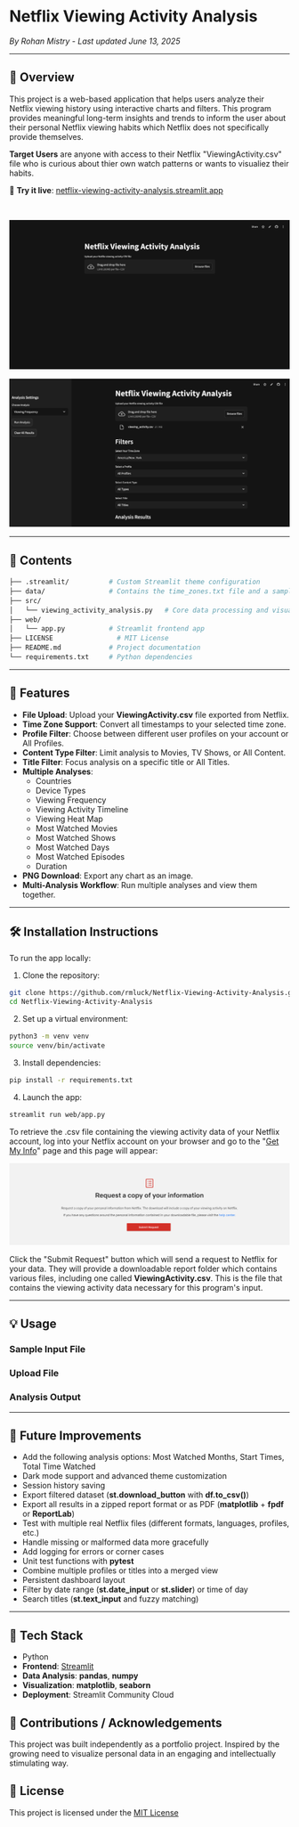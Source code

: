 # Netflix Viewing Activity Analysis

*By Rohan Mistry - Last updated June 13, 2025*

---

## 📖 Overview

This project is a web-based application that helps users analyze their Netflix viewing history using interactive charts and filters. This program provides meaningful long-term insights and trends to inform the user about their personal Netflix viewing habits which Netflix does not specifically provide themselves.

**Target Users** are anyone with access to their Netflix "ViewingActivity.csv" file who is curious about thier own watch patterns or wants to visualiez their habits.

🔗 **Try it live**: [netflix-viewing-activity-analysis.streamlit.app](https://netflix-viewing-activity-analysis.streamlit.app)

<br>

![](/static/img/streamlit_demo_application1.png)

![](/static/img/streamlit_demo_application2.png)

---

## 📁 Contents

```bash
├── .streamlit/          # Custom Streamlit theme configuration
├── data/                # Contains the time_zones.txt file and a sample viewing_activity.csv file
├── src/
│   └── viewing_activity_analysis.py   # Core data processing and visualization logic
├── web/
│   └── app.py           # Streamlit frontend app
├── LICENSE                # MIT License
├── README.md            # Project documentation
└── requirements.txt     # Python dependencies
```

---

## 🌟 Features

* **File Upload**: Upload your __ViewingActivity.csv__ file exported from Netflix.
* **Time Zone Support**: Convert all timestamps to your selected time zone.
* **Profile Filter**: Choose between different user profiles on your account or All Profiles.
* **Content Type Filter**: Limit analysis to Movies, TV Shows, or All Content.
* **Title Filter**: Focus analysis on a specific title or All Titles.
* **Multiple Analyses**:
    * Countries
    * Device Types
    * Viewing Frequency
    * Viewing Activity Timeline
    * Viewing Heat Map
    * Most Watched Movies
    * Most Watched Shows
    * Most Watched Days
    * Most Watched Episodes
    * Duration
* **PNG Download**: Export any chart as an image.
* **Multi-Analysis Workflow**: Run multiple analyses and view them together.

---

## 🛠️ Installation Instructions

To run the app locally:
1. Clone the repository:
```bash
git clone https://github.com/rmluck/Netflix-Viewing-Activity-Analysis.git
cd Netflix-Viewing-Activity-Analysis
```
2. Set up a virtual environment:
```bash
python3 -m venv venv
source venv/bin/activate
```
3. Install dependencies:
```bash
pip install -r requirements.txt
```
4. Launch the app:
```bash
streamlit run web/app.py
```

To retrieve the .csv file containing the viewing activity data of your Netflix account, log into your Netflix account on your browser and go to the "[Get My Info](https://www.netflix.com/account/getmyinfo)" page and this page will appear:

![](/static/img/netflix_get_my_info_page.png)

Click the "Submit Request" button which will send a request to Netflix for your data. They will provide a downloadable report folder which contains various files, including one called __ViewingActivity.csv__. This is the file that contains the viewing activity data necessary for this program's input.

---

## 💡 Usage

### Sample Input File

### Upload File

### Analysis Output

---

## 🚧 Future Improvements

* Add the following analysis options: Most Watched Months, Start Times, Total Time Watched
* Dark mode support and advanced theme customization
* Session history saving
* Export filtered dataset (__st.download_button__ with __df.to_csv()__)
* Export all results in a zipped report format or as PDF (__matplotlib__ + __fpdf__ or __ReportLab__)
* Test with multiple real Netflix files (different formats, languages, profiles, etc.)
* Handle missing or malformed data more gracefully
* Add logging for errors or corner cases
* Unit test functions with __pytest__
* Combine multiple profiles or titles into a merged view
* Persistent dashboard layout
* Filter by date range (__st.date_input__ or __st.slider__) or time of day
* Search titles (__st.text_input__ and fuzzy matching)

---

## 🧰 Tech Stack

* Python
* **Frontend**: [Streamlit](https://streamlit.io/)
* **Data Analysis**: __pandas__, __numpy__
* **Visualization**: __matplotlib__, __seaborn__
* **Deployment**: Streamlit Community Cloud

## 🙏 Contributions / Acknowledgements

This project was built independently as a portfolio project. Inspired by the growing need to visualize personal data in an engaging and intellectually stimulating way.

## 🪪 License

This project is licensed under the [MIT License](/LICENSE)